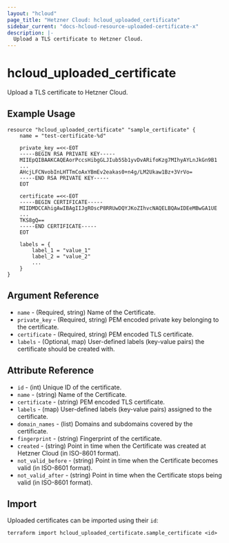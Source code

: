 ```yaml
---
layout: "hcloud"
page_title: "Hetzner Cloud: hcloud_uploaded_certificate"
sidebar_current: "docs-hcloud-resource-uploaded-certificate-x"
description: |-
  Upload a TLS certificate to Hetzner Cloud.
---
```


# hcloud_uploaded_certificate

Upload a TLS certificate to Hetzner Cloud.

## Example Usage

```hcl
resource "hcloud_uploaded_certificate" "sample_certificate" {
    name = "test-certificate-%d"

    private_key =<<-EOT
    -----BEGIN RSA PRIVATE KEY-----
    MIIEpQIBAAKCAQEAorPccsHibgGLJIub5Sb1yvDvARifoKzg7MIhyAYLnJkGn9B1
    ...
    AHcjLFCNvobInLHTTmCoAxYBmEv2eakas0+n4g/LM2Ukaw1Bz+3VrVo=
    -----END RSA PRIVATE KEY-----
    EOT

    certificate =<<-EOT
    -----BEGIN CERTIFICATE-----
    MIIDMDCCAhigAwIBAgIIJgROscP8RRUwDQYJKoZIhvcNAQELBQAwIDEeMBwGA1UE
    ...
    TKS8gQ==
    -----END CERTIFICATE-----
    EOT

    labels = {
        label_1 = "value_1"
        label_2 = "value_2"
        ...
    }
}
```

## Argument Reference

- `name` - (Required, string) Name of the Certificate.
- `private_key` - (Required, string) PEM encoded private key belonging to the certificate.
- `certificate` - (Required, string) PEM encoded TLS certificate.
- `labels` - (Optional, map) User-defined labels (key-value pairs) the
certificate should be created with.

## Attribute Reference

- `id` - (int) Unique ID of the certificate.
- `name` - (string) Name of the Certificate.
- `certificate` - (string) PEM encoded TLS certificate.
- `labels` - (map) User-defined labels (key-value pairs) assigned to the certificate.
- `domain_names` - (list) Domains and subdomains covered by the certificate.
- `fingerprint` - (string) Fingerprint of the certificate.
- `created` - (string) Point in time when the Certificate was created at Hetzner Cloud (in ISO-8601 format).
- `not_valid_before` - (string) Point in time when the Certificate becomes valid (in ISO-8601 format).
- `not_valid_after` - (string) Point in time when the Certificate stops being valid (in ISO-8601 format).

## Import

Uploaded certificates can be imported using their `id`:

```hcl
terraform import hcloud_uploaded_certificate.sample_certificate <id>
```
